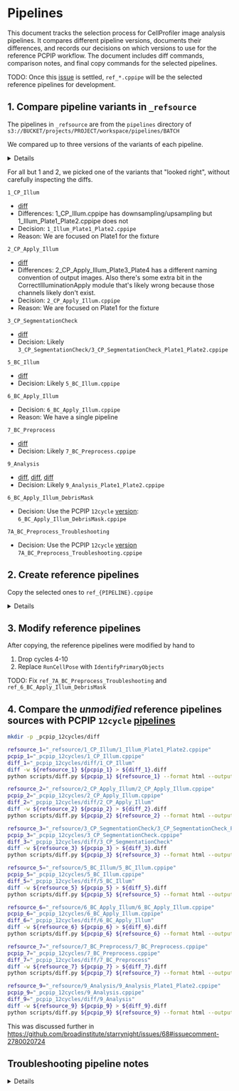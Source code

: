 # Pipelines

This document tracks the selection process for CellProfiler image analysis pipelines. It compares different pipeline versions, documents their differences, and records our decisions on which versions to use for the reference PCPIP workflow. The document includes diff commands, comparison notes, and final copy commands for the selected pipelines.

TODO: Once this [issue](https://github.com/broadinstitute/starrynight/issues/68#issuecomment-2780020724) is settled, `ref_*.cppipe` will be the selected reference pipelines for development.

## 1. Compare pipeline variants in `_refsource`

The pipelines in `_refsource` are from the `pipelines` directory of `s3://BUCKET/projects/PROJECT/workspace/pipelines/BATCH`

We compared up to three versions of the variants of each pipeline.

<details>

```bash
cd _refsource
diff 1_CP_Illum/1_CP_Illum.cppipe 1_CP_Illum/1_Illum_Plate1_Plate2.cppipe > 1_CP_Illum/1_CP_Illum__1_Illum_Plate1_Plate2.diff
diff 2_CP_Apply_Illum/2_CP_Apply_Illum.cppipe 2_CP_Apply_Illum/2_CP_Apply_Illum_Plate3_Plate4.cppipe > 2_CP_Apply_Illum/2_CP_Apply_Illum__2_CP_Apply_Illum_Plate3_Plate4.diff
diff 3_CP_SegmentationCheck/3_CP_SegmentationCheck_Plate3_Plate4.cppipe 3_CP_SegmentationCheck/3_CP_SegmentationCheck_Plate1_Plate2.cppipe > 3_CP_SegmentationCheck/3_CP_SegmentationCheck_Plate3_Plate4__3_CP_SegmentationCheck_Plate1_Plate2.diff
diff 5_BC_Illum/5_BC_Illum.cppipe 5_BC_Illum/5_BC_Illum_byWell.cppipe > 5_BC_Illum/5_BC_Illum__5_BC_Illum_byWell.diff
diff 7_BC_Preprocess/7_BC_Preprocess.cppipe 7_BC_Preprocess/7_BC_Preprocess_4.cppipe > 7_BC_Preprocess/7_BC_Preprocess__7_BC_Preprocess_4.diff
diff 9_Analysis/9_Analysis.cppipe 9_Analysis/9_Analysis_Plate1_Plate2.cppipe > 9_Analysis/9_Analysis__9_Analysis_Plate1_Plate2.diff
diff 9_Analysis/9_Analysis_foci.cppipe 9_Analysis/9_Analysis_Plate1_Plate2.cppipe > 9_Analysis/9_Analysis_foci__9_Analysis_Plate1_Plate2.diff
diff 9_Analysis/9_Analysis_rerun.cppipe 9_Analysis/9_Analysis_Plate1_Plate2.cppipe > 9_Analysis/9_Analysis_rerun__9_Analysis_Plate1_Plate2.diff
cd -
```

</details>

For all but 1 and 2, we picked one of the variants that "looked right", without carefully inspecting the diffs.

`1_CP_Illum`

- [diff](_refsource/1_CP_Illum/1_CP_Illum__1_Illum_Plate1_Plate2.diff)
- Differences: 1_CP_Illum.cppipe has downsampling/upsampling but 1_Illum_Plate1_Plate2.cppipe does not
- Decision: `1_Illum_Plate1_Plate2.cppipe`
- Reason: We are focused on Plate1 for the fixture


`2_CP_Apply_Illum`

- [diff](_refsource/2_CP_Apply_Illum/2_CP_Apply_Illum__2_CP_Apply_Illum_Plate3_Plate4.diff)
- Differences: 2_CP_Apply_Illum_Plate3_Plate4 has a different naming convention of output images. Also there's some extra bit in the CorrectIlluminationApply module that's likely wrong because those channels likely don't exist.
- Decision: `2_CP_Apply_Illum.cppipe`
- Reason: We are focused on Plate1 for the fixture

`3_CP_SegmentationCheck`

- [diff](_refsource/3_CP_SegmentationCheck/3_CP_SegmentationCheck_Plate3_Plate4__3_CP_SegmentationCheck_Plate1_Plate2.diff)
- Decision: Likely `3_CP_SegmentationCheck/3_CP_SegmentationCheck_Plate1_Plate2.cppipe`

`5_BC_Illum`

- [diff](_refsource/5_BC_Illum/5_BC_Illum__5_BC_Illum_byWell.diff)
- Decision: Likely `5_BC_Illum.cppipe`

`6_BC_Apply_Illum`

- Decision: `6_BC_Apply_Illum.cppipe`
- Reason: We have a single pipeline

`7_BC_Preprocess`

- [diff](_refsource/7_BC_Preprocess/7_BC_Preprocess__7_BC_Preprocess_4.diff)
- Decision: Likely `7_BC_Preprocess.cppipe`

`9_Analysis`

- [diff](_refsource/9_Analysis/9_Analysis__9_Analysis_Plate1_Plate2.diff), [diff](_refsource/9_Analysis/9_Analysis_foci__9_Analysis_Plate1_Plate2.diff), [diff](_refsource/9_Analysis/9_Analysis_rerun__9_Analysis_Plate1_Plate2.diff)
- Decision: Likely `9_Analysis_Plate1_Plate2.cppipe`

`6_BC_Apply_Illum_DebrisMask`

- Decision: Use the PCPIP `12cycle` [version](_pcpip_12cycles/6_BC_Apply_Illum_DebrisMask.cppipe): `6_BC_Apply_Illum_DebrisMask.cppipe`

`7A_BC_Preprocess_Troubleshooting`

- Decision: Use the PCPIP `12cycle` [version](_pcpip_12cycles/7A_BC_Preprocess_Troubleshooting.cppipe) `7A_BC_Preprocess_Troubleshooting.cppipe`

## 2. Create reference pipelines

Copy the selected ones to `ref_{PIPELINE}.cppipe`

<details>

```bash
cp _refsource/1_CP_Illum/1_Illum_Plate1_Plate2.cppipe ref_1_CP_Illum.cppipe
cp _refsource/2_CP_Apply_Illum/2_CP_Apply_Illum.cppipe ref_2_CP_Apply_Illum.cppipe
cp _refsource/3_CP_SegmentationCheck/3_CP_SegmentationCheck_Plate1_Plate2.cppipe ref_3_CP_SegmentationCheck.cppipe
cp _refsource/5_BC_Illum/5_BC_Illum.cppipe ref_5_BC_Illum.cppipe
cp _refsource/6_BC_Apply_Illum/6_BC_Apply_Illum.cppipe ref_6_BC_Apply_Illum.cppipe
cp _refsource/7_BC_Preprocess/7_BC_Preprocess.cppipe ref_7_BC_Preprocess.cppipe
cp _refsource/9_Analysis/9_Analysis_Plate1_Plate2.cppipe ref_9_Analysis.cppipe
cp _pcpip_12cycles/7A_BC_Preprocess_Troubleshooting.cppipe ref_7A_BC_Preprocess_Troubleshooting.cppipe
cp _pcpip_12cycles/6_BC_Apply_Illum_DebrisMask.cppipe ref_6_BC_Apply_Illum_DebrisMask.cppipe
```

</details>

## 3. Modify reference pipelines

After copying, the reference pipelines were modified by hand to

1. Drop cycles 4-10
2. Replace `RunCellPose` with `IdentifyPrimaryObjects`

TODO: Fix `ref_7A_BC_Preprocess_Troubleshooting` and `ref_6_BC_Apply_Illum_DebrisMask`

## 4. Compare the _unmodified_ reference pipelines sources with PCPIP `12cycle` [pipelines](https://github.com/broadinstitute/pooled-cell-painting-image-processing/tree/6c34fdb1a07d85a54dbcdfb148ad3418025e6616/pipelines/12cycles)

```bash
mkdir -p _pcpip_12cycles/diff

refsource_1="_refsource/1_CP_Illum/1_Illum_Plate1_Plate2.cppipe"
pcpip_1="_pcpip_12cycles/1_CP_Illum.cppipe"
diff_1="_pcpip_12cycles/diff/1_CP_Illum"
diff -w ${refsource_1} ${pcpip_1} > ${diff_1}.diff
python scripts/diff.py ${pcpip_1} ${refsource_1} --format html --output ${diff_1}.html

refsource_2="_refsource/2_CP_Apply_Illum/2_CP_Apply_Illum.cppipe"
pcpip_2="_pcpip_12cycles/2_CP_Apply_Illum.cppipe"
diff_2="_pcpip_12cycles/diff/2_CP_Apply_Illum"
diff -w ${refsource_2} ${pcpip_2} > ${diff_2}.diff
python scripts/diff.py ${pcpip_2} ${refsource_2} --format html --output ${diff_2}.html

refsource_3="_refsource/3_CP_SegmentationCheck/3_CP_SegmentationCheck_Plate1_Plate2.cppipe"
pcpip_3="_pcpip_12cycles/3_CP_SegmentationCheck.cppipe"
diff_3="_pcpip_12cycles/diff/3_CP_SegmentationCheck"
diff -w ${refsource_3} ${pcpip_3} > ${diff_3}.diff
python scripts/diff.py ${pcpip_3} ${refsource_3} --format html --output ${diff_3}.html

refsource_5="_refsource/5_BC_Illum/5_BC_Illum.cppipe"
pcpip_5="_pcpip_12cycles/5_BC_Illum.cppipe"
diff_5="_pcpip_12cycles/diff/5_BC_Illum"
diff -w ${refsource_5} ${pcpip_5} > ${diff_5}.diff
python scripts/diff.py ${pcpip_5} ${refsource_5} --format html --output ${diff_5}.html

refsource_6="_refsource/6_BC_Apply_Illum/6_BC_Apply_Illum.cppipe"
pcpip_6="_pcpip_12cycles/6_BC_Apply_Illum.cppipe"
diff_6="_pcpip_12cycles/diff/6_BC_Apply_Illum"
diff -w ${refsource_6} ${pcpip_6} > ${diff_6}.diff
python scripts/diff.py ${pcpip_6} ${refsource_6} --format html --output ${diff_6}.html

refsource_7="_refsource/7_BC_Preprocess/7_BC_Preprocess.cppipe"
pcpip_7="_pcpip_12cycles/7_BC_Preprocess.cppipe"
diff_7="_pcpip_12cycles/diff/7_BC_Preprocess"
diff -w ${refsource_7} ${pcpip_7} > ${diff_7}.diff
python scripts/diff.py ${pcpip_7} ${refsource_7} --format html --output ${diff_7}.html

refsource_9="_refsource/9_Analysis/9_Analysis_Plate1_Plate2.cppipe"
pcpip_9="_pcpip_12cycles/9_Analysis.cppipe"
diff_9="_pcpip_12cycles/diff/9_Analysis"
diff -w ${refsource_9} ${pcpip_9} > ${diff_9}.diff
python scripts/diff.py ${pcpip_9} ${refsource_9} --format html --output ${diff_9}.html
```

This was discussed further in https://github.com/broadinstitute/starrynight/issues/68#issuecomment-2780020724


## Troubleshooting pipeline notes

<details>

```sh
diff <(cat _pcpip_12cycles/6_BC_Apply_Illum.cppipe | cleancat) <(cat _pcpip_12cycles/6_BC_Apply_Illum_DebrisMask.cppipe|cleancat|grep -v "Save with lossless compression"|grep -v "Allow fuzzy feature matching?:No"| sed 's/_Masked$//g' |sed 's/_masked$//g')
```

```diff
3c3
< DateRevision:413
---
> DateRevision:425
5c5
< ModuleCount:81
---
> ModuleCount:95
290a291,467
>     Operation:Maximum
>     Raise the power of the result by:1.0
>     Multiply the result by:1.0
>     Add to result:0.0
>     Set values less than 0 equal to 0?:Yes
>     Set values greater than 1 equal to 1?:Yes
>     Replace invalid values with 0?:Yes
>     Ignore the image masks?:No
>     Name the output image:MaxAllDAPIs
>     Image or measurement?:Image
>     Select the first image:Cycle01_DAPI
>     Multiply the first image by:1.0
>     Measurement:
>     Image or measurement?:Image
>     Select the second image:Cycle02_DAPI_PreAligned
>     Multiply the second image by:1.0
>     Measurement:
>     Image or measurement?:Image
>     Select the third image:Cycle03_DAPI_PreAligned
>     Multiply the third image by:1.0
>     Measurement:
>     Image or measurement?:Image
>     Select the fourth image:Cycle04_DAPI_PreAligned
>     Multiply the fourth image by:1.0
>     Measurement:
>     Image or measurement?:Image
>     Select the fifth image:Cycle05_DAPI_PreAligned
>     Multiply the fifth image by:1.0
>     Measurement:
>     Image or measurement?:Image
>     Select the sixth image:Cycle06_DAPI_PreAligned
>     Multiply the sixth image by:1.0
>     Measurement:
>     Image or measurement?:Image
>     Select the seventh image:Cycle07_DAPI_PreAligned
>     Multiply the seventh image by:1.0
>     Measurement:
>     Image or measurement?:Image
>     Select the eighth image:Cycle08_DAPI_PreAligned
>     Multiply the eighth image by:1.0
>     Measurement:
>     Image or measurement?:Image
>     Select the ninth image:Cycle09_DAPI_PreAligned
>     Multiply the ninth image by:1.0
>     Measurement:
>     Image or measurement?:Image
>     Select the tenth image:Cycle10_DAPI_PreAligned
>     Multiply the tenth image by:1.0
>     Measurement:
>     Image or measurement?:Image
>     Select the eleventh image:Cycle11_DAPI_PreAligned
>     Multiply the eleventh image by:1.0
>     Measurement:
>     Image or measurement?:Image
>     Select the twelfth image:Cycle12_DAPI_PreAligned
>     Multiply the twelfth image by:1.0
>     Measurement:
>
>     Select the input image:MaxAllDAPIs
>     Name the primary objects to be identified:Debris
>     Typical diameter of objects, in pixel units (Min,Max):40,1000
>     Discard objects outside the diameter range?:Yes
>     Discard objects touching the border of the image?:No
>     Method to distinguish clumped objects:Intensity
>     Method to draw dividing lines between clumped objects:Intensity
>     Size of smoothing filter:10
>     Suppress local maxima that are closer than this minimum allowed distance:7.0
>     Speed up by using lower-resolution image to find local maxima?:Yes
>     Fill holes in identified objects?:After both thresholding and declumping
>     Automatically calculate size of smoothing filter for declumping?:Yes
>     Automatically calculate minimum allowed distance between local maxima?:Yes
>     Handling of objects if excessive number of objects identified:Continue
>     Maximum number of objects:500
>     Use advanced settings?:Yes
>     Threshold setting version:12
>     Threshold strategy:Global
>     Thresholding method:Minimum Cross-Entropy
>     Threshold smoothing scale:1.3488
>     Threshold correction factor:10
>     Lower and upper bounds on threshold:0.0,1.0
>     Manual threshold:0.0
>     Select the measurement to threshold with:None
>     Two-class or three-class thresholding?:Two classes
>     Log transform before thresholding?:No
>     Assign pixels in the middle intensity class to the foreground or the background?:Foreground
>     Size of adaptive window:50
>     Lower outlier fraction:0.05
>     Upper outlier fraction:0.05
>     Averaging method:Mean
>     Variance method:Standard deviation
>     # of deviations:2.0
>     Thresholding method:Minimum Cross-Entropy
>
>     Select the input image:Cycle01_DAPI
>     Name the output image:Cycle01_DAPI
>     Use objects or an image as a mask?:Objects
>     Select object for mask:Debris
>     Select image for mask:None
>     Invert the mask?:Yes
>
>     Select the input image:Cycle02_DAPI_PreAligned
>     Name the output image:Cycle02_DAPI_PreAligned
>     Use objects or an image as a mask?:Objects
>     Select object for mask:Debris
>     Select image for mask:None
>     Invert the mask?:Yes
>
>     Select the input image:Cycle03_DAPI_PreAligned
>     Name the output image:Cycle03_DAPI_PreAligned
>     Use objects or an image as a mask?:Objects
>     Select object for mask:Debris
>     Select image for mask:None
>     Invert the mask?:Yes
>
>     Select the input image:Cycle04_DAPI_PreAligned
>     Name the output image:Cycle04_DAPI_PreAligned
>     Use objects or an image as a mask?:Objects
>     Select object for mask:Debris
>     Select image for mask:None
>     Invert the mask?:Yes
>
>     Select the input image:Cycle05_DAPI_PreAligned
>     Name the output image:Cycle05_DAPI_PreAligned
>     Use objects or an image as a mask?:Objects
>     Select object for mask:Debris
>     Select image for mask:None
>     Invert the mask?:Yes
>
>     Select the input image:Cycle06_DAPI_PreAligned
>     Name the output image:Cycle06_DAPI_PreAligned
>     Use objects or an image as a mask?:Objects
>     Select object for mask:Debris
>     Select image for mask:None
>     Invert the mask?:Yes
>
>     Select the input image:Cycle07_DAPI_PreAligned
>     Name the output image:Cycle07_DAPI_PreAligned
>     Use objects or an image as a mask?:Objects
>     Select object for mask:Debris
>     Select image for mask:None
>     Invert the mask?:Yes
>
>     Select the input image:Cycle08_DAPI_PreAligned
>     Name the output image:Cycle08_DAPI_PreAligned
>     Use objects or an image as a mask?:Objects
>     Select object for mask:Debris
>     Select image for mask:None
>     Invert the mask?:Yes
>
>     Select the input image:Cycle09_DAPI_PreAligned
>     Name the output image:Cycle09_DAPI_PreAligned
>     Use objects or an image as a mask?:Objects
>     Select object for mask:Debris
>     Select image for mask:None
>     Invert the mask?:Yes
>
>     Select the input image:Cycle10_DAPI_PreAligned
>     Name the output image:Cycle10_DAPI_PreAligned
>     Use objects or an image as a mask?:Objects
>     Select object for mask:Debris
>     Select image for mask:None
>     Invert the mask?:Yes
>
>     Select the input image:Cycle11_DAPI_PreAligned
>     Name the output image:Cycle11_DAPI_PreAligned
>     Use objects or an image as a mask?:Objects
>     Select object for mask:Debris
>     Select image for mask:None
>     Invert the mask?:Yes
>
>     Select the input image:Cycle12_DAPI_PreAligned
>     Name the output image:Cycle12_DAPI_PreAligned
>     Use objects or an image as a mask?:Objects
>     Select object for mask:Debris
>     Select image for mask:None
>     Invert the mask?:Yes
>
308a486,488
>     Select the additional image:Cycle02_DAPI_PreAligned
>     Name the output image:Cycle02_DAPI
>     Select how the alignment is to be applied:Similarly
327a508,510
>     Select the additional image:Cycle03_DAPI_PreAligned
>     Name the output image:Cycle03_DAPI
>     Select how the alignment is to be applied:Similarly
346a530,532
>     Select the additional image:Cycle04_DAPI_PreAligned
>     Name the output image:Cycle04_DAPI
>     Select how the alignment is to be applied:Similarly
365a552,554
>     Select the additional image:Cycle05_DAPI_PreAligned
>     Name the output image:Cycle05_DAPI
>     Select how the alignment is to be applied:Similarly
384a574,576
>     Select the additional image:Cycle06_DAPI_PreAligned
>     Name the output image:Cycle06_DAPI
>     Select how the alignment is to be applied:Similarly
403a596,598
>     Select the additional image:Cycle07_DAPI_PreAligned
>     Name the output image:Cycle07_DAPI
>     Select how the alignment is to be applied:Similarly
422a618,620
>     Select the additional image:Cycle08_DAPI_PreAligned
>     Name the output image:Cycle08_DAPI
>     Select how the alignment is to be applied:Similarly
441a640,642
>     Select the additional image:Cycle09_DAPI_PreAligned
>     Name the output image:Cycle09_DAPI
>     Select how the alignment is to be applied:Similarly
460a662,664
>     Select the additional image:Cycle10_DAPI_PreAligned
>     Name the output image:Cycle10_DAPI
>     Select how the alignment is to be applied:Similarly
479a684,686
>     Select the additional image:Cycle11_DAPI_PreAligned
>     Name the output image:Cycle11_DAPI
>     Select how the alignment is to be applied:Similarly
497a705,707
>     Select how the alignment is to be applied:Similarly
>     Select the additional image:Cycle12_DAPI_PreAligned
>     Name the output image:Cycle12_DAPI
```

